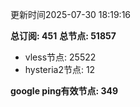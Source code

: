 更新时间2025-07-30 18:19:16

**总订阅: 451**
**总节点: 51857**
- vless节点: 25522
- hysteria2节点: 12

**google ping有效节点: 349**

